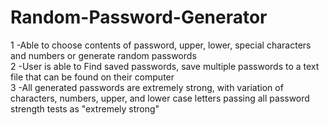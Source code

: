 # Random-Password-Generator

1 -Able to choose contents of password, upper, lower, special characters and numbers or generate random passwords  
2 -User is able to Find saved passwords, save multiple passwords to a text file that can be found on their computer  
3 -All generated passwords are extremely strong, with variation of characters, numbers, upper, and lower case letters passing all password strength tests as "extremely strong"
